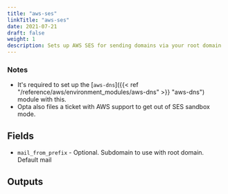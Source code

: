 ```yaml
---
title: "aws-ses"
linkTitle: "aws-ses"
date: 2021-07-21
draft: false
weight: 1
description: Sets up AWS SES for sending domains via your root domain
---
```


### Notes

- It's required to set up the [`aws-dns`]({{< ref "/reference/aws/environment_modules/aws-dns" >}} "aws-dns") module with this.
- Opta also files a ticket with AWS support to get out of SES sandbox mode.


## Fields

- `mail_from_prefix` - Optional. Subdomain to use with root domain. Default mail

## Outputs

